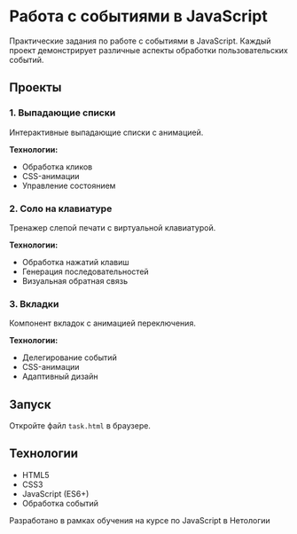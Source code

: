# Работа с событиями в JavaScript

Практические задания по работе с событиями в JavaScript. Каждый проект демонстрирует различные аспекты обработки пользовательских событий.

## Проекты

### 1. Выпадающие списки

Интерактивные выпадающие списки с анимацией.

**Технологии:**
- Обработка кликов
- CSS-анимации
- Управление состоянием

### 2. Соло на клавиатуре

Тренажер слепой печати с виртуальной клавиатурой.

**Технологии:**
- Обработка нажатий клавиш
- Генерация последовательностей
- Визуальная обратная связь

### 3. Вкладки

Компонент вкладок с анимацией переключения.

**Технологии:**
- Делегирование событий
- CSS-анимации
- Адаптивный дизайн

## Запуск

Откройте файл `task.html` в браузере.

## Технологии

- HTML5
- CSS3
- JavaScript (ES6+)
- Обработка событий

Разработано в рамках обучения на курсе по JavaScript в Нетологии